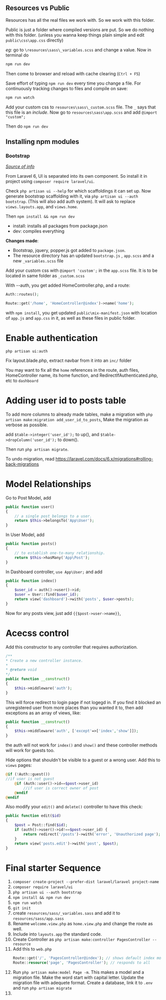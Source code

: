 ## Resources vs Public
Resources has all the real files we work with. So we work with this folder.

Public is just a folder where compiled versions are put. So we do nothing with this folder. (unless you wanna keep things plain simple and edit `public\css\app.css` directly)

*eg:* go to `\resources\sass\_variables.scss` and change a value. Now in terminal do
```bash
npm run dev
```
Then come to browser and reload with cache clearing (`Ctrl + F5`)

Save effort of typing `npm run dev` every time you change a file. For continuously tracking changes to files and compile on save:
```bash
npm run watch
```

Add your custom css to `resources\sass\_custom.scss` file. The `_` says that this file is an *include*. Now go to `resources\sass\app.scss` and add `@import "custom";`

Then do `npm run dev`

## Installing npm modules
### Bootstrap
*[Source of info](https://www.itechempires.com/2019/09/configure-bootstrap-vue-react-in-laravel-6-with-frontend-scaffolding/amp/#Install_Bootstrap_in_Laravel_6)*

From Laravel 6, UI is separated into its own component. So install it in project using `composer require laravel/ui`.

Check `php artisan ui --help` for which scaffoldings it can set up. Now generate bootstrap scaffolding with it, via `php artisan ui --auth bootstrap`. (This will also add auth system). It will ask to replace `views.layouts.app`, and `views.home`.

Then `npm install && npm run dev`
* install: installs all packages from package.json
* dev: compiles everything

**Changes made**: 
* Bootstrap, jquery, popper.js got added to `package.json`. 
* The resource directory has an updated `bootstrap.js` , `app.scss` and a new `_variables.scss` file

Add your custom css with `@import 'custom';` in the `app.scss` file. It is to be located in same folder as `_custom.scss`

With --auth, you get added HomeController.php, and a route:
```php
Auth::routes();

Route::get('/home', 'HomeController@index')->name('home');
```

with `npm install`, you get updated `public\mix-manifest.json` with location of `app.js` and `app.css` in it, as well as these files in public folder.

# Enable authentication
`php artisan ui:auth`

Fix layout.blade.php, extract navbar from it into an `inc/` folder

You may want to fix all the `home` references in the route, auth files, HomeController name, its home function, and RedirectIfAuthenticated.php, etc to `dashboard`

# Adding user id to posts table
To add more columns to already made tables, make a migration with `php artisan make:migration add_user_id_to_posts`, Make the migration as verbose as possible.

add `$table->integer('user_id');` to up(), and `$table->dropColumn('user_id');` to down().

Then run `php artisan migrate`.

To undo migration, read https://laravel.com/docs/6.x/migrations#rolling-back-migrations

# Model Relationships
Go to Post Model, add 
```php
public function user()
{
    // a single post belongs to a user.
    return $this->belongsTo('App\User');
}
``` 
In User Model, add
```php
public function posts()
{
    // to establish one-to-many relationship.
    return $this->hasMany('App\Post');
}
```

In Dashboard controller, `use App\User;` and add
```php
public function index()
{
    $user_id = auth()->user()->id;
    $user = User::find($user_id);
    return view('dashboard')->with('posts', $user->posts);
}
```

Now for any posts view, just add `{{$post->user->name}}`, 

# Acecss control
Add this constructor to any controller that requires authorization.
```php
/**
* Create a new controller instance.
*
* @return void
*/
public function __construct()
{
    $this->middleware('auth');
}
```
This will force redirect to login page if not logegd in. If you find it blocked an unregistered user from more places than you wanted it to, then add exceptions as an array of views, like:
```php
public function __construct()
{
    $this->middleware('auth', ['except'=>['index','show']]);
}
```
the auth will not work for `index()` and `show()` and these controller methods will work for guests too.

Hide options that shouldn't be visible to a guest or a wrong user. Add this to `views` pages:
```php
@if (!Auth::guest())
//if user is not guest
    @if (Auth::user()->id==$post->user_id)
        //if user is correct owner of post
    @endif
@endif
```

Also modify your `edit()` and `delete()` controller to have this check:

```php
public function edit($id)
{
    $post = Post::find($id);
    if (auth()->user()->id!==$post->user_id) {
        return redirect('/posts')->with('error', 'Unauthorized page');
    }
    return view('posts.edit')->with('post', $post);
}
```

# Final starter Sequence
1. `composer create-project --prefer-dist laravel/laravel project-name`
1. `composer require laravel/ui`
1. `php artisan ui --auth bootstrap`
1. `npm install && npm run dev`
1. `npm run watch`
1. `git init`
1. create `resources/sass/_variables.sass` and add it to `resources/sass/app.sass`
1. Rename `welcome.view.php` as `home.view.php` and change the route as well.
1. Include into `layouts.app` the standard code.
1. Create Controller as `php artisan make:controller PagesController --resource`
1. Add this to `web.php` 
    ```php
    Route::get('/', 'PagesController@index'); // shows default index mode
    Route::resource('page', 'PagesController'); // responds to all
    ```
1. Run `php artisan make:model Page -m`. This makes a model and a migration file. Make the word start with capital letter. Update the migration file with adequete format. Create a database, link it to `.env` and run `php artisan migrate`
1. 